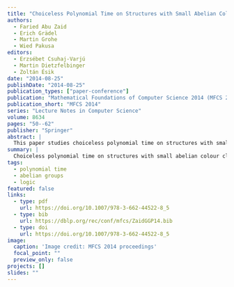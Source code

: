 ```yaml
---
title: "Choiceless Polynomial Time on Structures with Small Abelian Colour Classes"
authors:
  - Faried Abu Zaid
  - Erich Grädel
  - Martin Grohe
  - Wied Pakusa
editors:
  - Erzsébet Csuhaj-Varjú
  - Martin Dietzfelbinger
  - Zoltán Ésik
date: "2014-08-25"
publishDate: "2014-08-25"
publication_types: ["paper-conference"]
publication: "Mathematical Foundations of Computer Science 2014 (MFCS 2014), Budapest, Hungary"
publication_short: "MFCS 2014"
series: "Lecture Notes in Computer Science"
volume: 8634
pages: "50--62"
publisher: "Springer"
abstract: |
  This paper studies choiceless polynomial time on structures with small abelian colour classes, providing new results in computational complexity and logic.
summary: |
  Choiceless polynomial time on structures with small abelian colour classes.
tags:
  - polynomial time
  - abelian groups
  - logic
featured: false
links:
  - type: pdf
    url: https://doi.org/10.1007/978-3-662-44522-8_5
  - type: bib
    url: https://dblp.org/rec/conf/mfcs/ZaidGGP14.bib
  - type: doi
    url: https://doi.org/10.1007/978-3-662-44522-8_5
image:
  caption: 'Image credit: MFCS 2014 proceedings'
  focal_point: ""
  preview_only: false
projects: []
slides: ""
---
```


